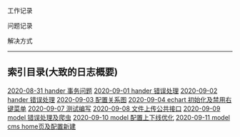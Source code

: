 工作记录

问题记录

解决方式

------------------------
## 索引目录(大致的日志概要)
[2020-08-31 hander 事务问题](./2020-08-31.md)
[2020-09-01 hander 错误处理](./2020-09-01.md)
[2020-09-02 hander 错误处理](./2020-09-02.md)
[2020-09-03 配置关系图](./2020-09-03.md)
[2020-09-04 echart 初始化及禁用右键菜单](./2020-09-04.md)
[2020-09-07 测试编写](./2020-09-07.md)
[2020-09-08 文件上传公共接口](./2020-09-08.md)
[2020-09-09 model 错误处理及爬虫](./2020-09-09.md)
[2020-09-10 model 配置上下线优化](./2020-09-10.md)
[2020-09-11 model cms home页及配置新建](./2020-09-11.md)